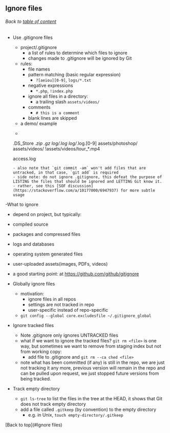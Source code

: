## Ignore files
###### Back to [table of content](https://github.com/ShumzZ/LearningNotes/blob/master/Git/GitEssentialTraining-LinkedIn.MD#table-of-contents)

- Use .gitignore files
  - project/.gitignore
    - a list of rules to determine which files to ignore
    - changes made to .gitignore will be ignored by Git
  - rules:
    - file names
    - pattern matching (basic regular expression)
      - `?[aeiou][0-9]`, `logs/*.txt`
    - negative expressions
      - `*.php`, `!index.php`
    - ignore all files in a directory:
      - a trailing slash `assets/videos/`
    - comments
      - `# this is a comment`
    - blank lines are skipped
   - a demo/ example
    - >```
    .DS_Store
    *.zip
    *.gz
    log/*.log
    log/*.log.[0-9]
    assets/photoshop/
    assets/videos/
    !assets/videos/tour_*.mp4

    access.log
    ```
  - also note that `git commit -am` won't add files that are untracked, in that case, `git add` is required
  - side note: do not ignore .gitignore, this defeat the purpose of LISTING the files that should be ignored and LETTING Git know it.
    - rather, see this [SOF discussion](https://stackoverflow.com/a/10177000/6947937) for more subtle usage

-What to ignore
  - depend on project, but typically:
  - compiled source
  - packages and compressed files
  - logs and databases
  - operating system generated files
  - user-uploaded assets(images, PDFs, videos)
  - a good starting point: at https://github.com/github/gitignore

- Globally ignore files
  - motivation:
    - ignore files in all repos
    - settings are not tracked in repo
    - user-specific instead of repo-specific
  - `git config --global core.excludesfile ~/.gitignore_global`

- Ignore tracked files
  - Note .gitignore only ignores UNTRACKED files
  - what if we want to ignore the tracked files? `git rm <file>` is one way, but sometimes we want to remove from staging index but not from working copy:
    - add file to .gitignore and `git rm --ca ched <file>`
  - note what has been committed (if any) is still in the repo, we are just not tracking it any more, previous version will remain in the repo and can be pulled upon request, we just stopped future versions from being tracked.

- Track empty directory
  - `git ls-tree` to list the files in the tree at the HEAD, it shows that Git does not track empty directory
  - add a file called `.gitkeep` (by convention) to the empty directory
    - e.g. in Unix, `touch empty-directory/.gitkeep`





[Back to top](#Ignore files)

